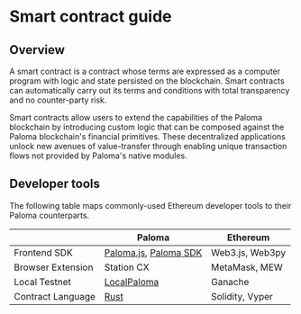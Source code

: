 # Smart contract guide

## Overview

A smart contract is a contract whose terms are expressed as a 
computer program with logic and state persisted on the blockchain. 
Smart contracts can automatically carry out its terms and conditions 
with total transparency and no counter-party risk.

Smart contracts allow users to extend the capabilities of the Paloma 
blockchain by introducing custom logic that can be composed against 
the Paloma blockchain's financial primitives. These decentralized 
applications unlock new avenues of value-transfer through enabling 
unique transaction flows not provided by Paloma's native modules.

## Developer tools

The following table maps commonly-used Ethereum developer tools to their 
Paloma counterparts.

|                   | Paloma                                                                                                     | Ethereum        |
| ----------------- | --------------------------------------------------------------------------------------------------------- | --------------- |
| Frontend SDK      | [Paloma.js](https://Paloma-money.github.io/Paloma.js/), [Paloma SDK](https://Paloma-money.github.io/Paloma.py/) | Web3.js, Web3py |
| Browser Extension | Station CX                                                                                                | MetaMask, MEW   |
| Local Testnet     | [LocalPaloma](https://github.com/Paloma-money/LocalPaloma)                                                   | Ganache         |
| Contract Language | [Rust](https://www.rust-lang.org/)                                                                        | Solidity, Vyper |
